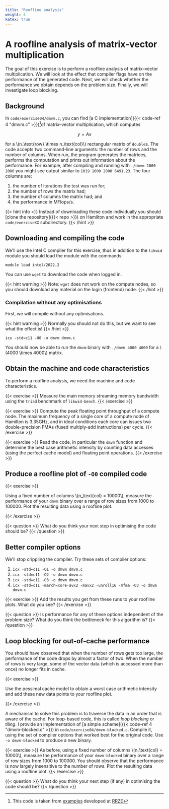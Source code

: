 ```yaml
---
title: "Roofline analysis"
weight: 4
katex: true
---
```


# A roofline analysis of matrix-vector multiplication

The goal of this exercise is to perform a roofline analysis of
matrix–vector multiplication. We will look at the effect that compiler
flags have on the performance of the generated code. Next, we will check
whether the performance we obtain depends on the problem size. Finally,
we will investigate loop blocking.

## Background

In `code/exercise04/dmvm.c`, you can find [a C implementation]({{<
code-ref 4 "dmvm.c" >}})[^1]of matrix–vector multiplication, which
computes

$$
y = A x
$$

for a \\(n_\text{row} \times n_\text{col}\\) rectangular matrix of
`double`s. The code accepts two command-line arguments: the number of
rows and the number of columns. When run, the program generates the
matrices, performs the computation and prints out information about the
performance. For example, after compiling and running with `./dmvm 1000
2000` you might see output similar to `1019 1000 2000 6491.23`. The four
columns are:
1. the number of iterations the test was run for;
1. the number of rows the matrix had;
1. the number of columns the matrix had; and
1. the performance in MFlops/s.

[^1]: This code is taken from
      [examples](https://github.com/RRZE-HPC/Code-teaching) developed
      at [RRZE](https://www.rrze.fau.de/)

{{< hint info >}}
Instead of downloading these code individually you should [clone the
repository]({{< repo >}}) on Hamilton and work in the appropriate
`code/exerciseXX` subdirectory.
{{< /hint >}}

## Downloading and compiling the code

We'll use the Intel C compiler for this exercise, thus in addition to
the `likwid` module you should load the module with the commands:

```sh
module load intel/2022.2
```

You can use `wget` to download the code when logged in.

{{< hint warning >}}
Note: `wget` does not work on the compute nodes, so you should
download any material on the login (frontend) node.
{{< /hint >}}

### Compilation without any optimisations

First, we will compile without any optimisations.

{{< hint warning >}}
Normally you should not do this, but we want to see what the effect
is!
{{< /hint >}}

```
icx -std=c11 -O0 -o dmvm dmvm.c
```

You should now be able to run the `dmvm` binary with `./dmvm 4000
4000` for a \\(4000 \times 4000\\) matrix.

## Obtain the machine and code characteristics

To perform a roofline analysis, we need the machine and code
characteristics.

{{< exercise >}}
 Measure the main memory streaming memory bandwidth using
the `triad` benchmark
of `likwid-bench`.
{{< /exercise >}}

{{< exercise >}} Compute the peak floating point throughput of a compute
node. The maximum frequency of a single core of a compute node of
Hamilton is 3.35GHz, and in ideal conditions each core can issues two
double-precision FMAs (fused multiply-add instructions) per cycle.
{{< /exercise >}}

{{< exercise >}}
Read the code, in particular the `dmvm` function and
determine the best case arithmetic intensity by counting data accesses
(using the perfect cache model) and floating point operations.
{{< /exercise >}}

## Produce a roofline plot of `-O0` compiled code

{{< exercise >}}

Using a fixed number of columns \\(n_\text{col} = 10000\\), measure the performance of your `dmvm` binary over a range
of row sizes from 1000 to 100000. Plot the resulting data using a
roofline plot.

{{< /exercise >}}

{{< question >}}
What do you think your next step in optimising the code
should be?
{{< /question >}}

## Better compiler options

We'll stop crippling the compiler. Try these sets of compiler options:
1. `icx -std=c11 -O1 -o dmvm dmvm.c`
1. `icx -std=c11 -O2 -o dmvm dmvm.c`
1. `icx -std=c11 -O3 -o dmvm dmvm.c`
1. `icx -std=c11 -march=core-avx2 -mavx2 -unroll16 -mfma -O3 -o dmvm dmvm.c`

{{< exercise >}}
Add the results you get from these runs to your roofline
plots. What do you see?
{{< /exercise >}}

{{< question >}}
Is performance for any of these
options independent of the problem size? What do you think the
bottleneck for this algorithm is?
{{< /question >}}

## Loop blocking for out-of-cache performance

You should have observed that when the number of rows gets too large,
the performance of the code drops by almost a factor of two. When the
number of rows is very large, some of the vector data (which is
accessed more than once) no longer fits in cache.

{{< exercise >}}

Use the pessimal cache model to obtain a worst case arithmetic
intensity and add these new data points to your roofline plot.

{{< /exercise >}}

A mechanism to solve this problem is to traverse the data in an order
that is aware of the cache. For loop-based code, this is called _loop
blocking_ or _tiling_. I provide an implementation of [a simple
scheme]({{< code-ref 4 "dmvm-blocked.c" >}}) in
`code/exercise04/dmvm-blocked.c`. Compile it, using the set of
compiler options that worked best for the original code. Use `-o
dmvm-blocked` to produce a new binary.

{{< exercise >}}
As before, using a fixed number of columns \\(n_\text{col} =
10000\\), measure the performance of your
`dmvm-blocked` binary over a range of row sizes from 1000
to 100000. You should observe that the performance is now largely
insensitive to the number of rows. Plot the resulting data using a
roofline plot.
{{< /exercise >}}

{{< question >}}
What do you think your next step (if any) in optimising
the code should be?
{{< /question >}}

